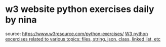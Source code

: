 # w3 website python exercises daily by nina
source: https://www.w3resource.com/python-exercises/
[W3 python excercises related to various topics: files, string, json, class, linked list, etc](https://www.w3resource.com/python-exercises/)
